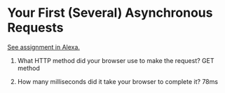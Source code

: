 # Your First (Several) Asynchronous Requests

[See assignment in Alexa.](https://alexa.bitmaker.co/cohorts/67/assignments/2055/latest)

1. What HTTP method did your browser use to make the request?
  GET method

2. How many milliseconds did it take your browser to complete it?
  78ms
